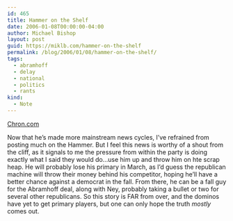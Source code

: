 ```yaml
---
id: 465
title: Hammer on the Shelf
date: 2006-01-08T00:00:00-04:00
author: Michael Bishop
layout: post
guid: https://miklb.com/hammer-on-the-shelf
permalink: /blog/2006/01/08/hammer-on-the-shelf/
tags:
  - abramhoff
  - delay
  - national
  - politics
  - rants
kind:
  - Note
---
```

<p><a href="http://houstonchronicle.com/disp/story.mpl/front/3572030.html">Chron.com </a></p>

<p>Now that he’s made more mainstream news cycles, I’ve refrained from posting much on the Hammer.  But I feel this news is worthy of a shout from the cliff, as it signals to me the pressure from within the party is doing exactly what I said they would do…use him up and throw him on hte scrap heap.  He will probably lose his primary in March, as I’d guess the republican machine will throw their money behind his competitor, hoping he’ll have a better chance against a democrat in the fall.  From there, he can be a fall guy for the Abramhoff deal, along with Ney, probably taking a bullet or two for several other republicans.  So this story is FAR from over, and the dominos have yet to get primary players, but one can only hope the truth <em>mostly</em> comes out.</p>